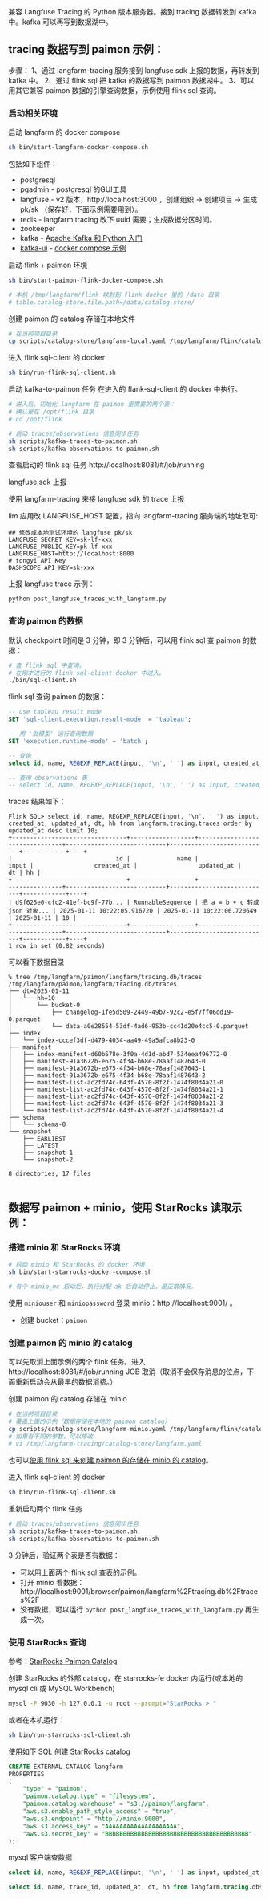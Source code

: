 兼容 Langfuse Tracing 的 Python 版本服务器。接到 tracing 数据转发到 kafka 中。kafka 可以再写到数据湖中。

## tracing 数据写到 paimon 示例：

步骤：
1、通过 langfarm-tracing 服务接到 langfuse sdk 上报的数据，再转发到 kafka 中。
2、通过 flink sql 把 kafka 的数据写到 paimon 数据湖中。
3、可以用其它兼容 paimon 数据的引擎查询数据，示例使用 flink sql 查询。

### 启动相关环境

启动 langfarm 的 docker compose
```bash
sh bin/start-langfarm-docker-compose.sh
```

包括如下组件：
* postgresql
* pgadmin - postgresql 的GUI工具
* langfuse - v2 版本，http://localhost:3000 ，创建组织 -> 创建项目 -> 生成 pk/sk （保存好，下面示例需要用到）。
* redis - langfarm tracing 改下 uuid 需要；生成数据分区时间。
* zookeeper
* kafka - [Apache Kafka 和 Python 入门](https://developer.confluent.io/get-started/python/)
* [kafka-ui](https://github.com/provectus/kafka-ui) - [docker compose 示例](https://docs.kafka-ui.provectus.io/configuration/compose-examples)


启动 flink + paimon 环境

```bash
sh bin/start-paimon-flink-docker-compose.sh

# 本机 /tmp/langfarm/flink 映射到 flink docker 里的 /data 目录
# table.catalog-store.file.path=/data/catalog-store/
```

创建 paimon 的 catalog 存储在本地文件
```bash
# 在当前项目目录
cp scripts/catalog-store/langfarm-local.yaml /tmp/langfarm/flink/catalog-store/langfarm.yaml 
```

进入 flink sql-client 的 docker
```bash
sh bin/run-flink-sql-client.sh
```

启动 kafka-to-paimon 任务
在进入的 flank-sql-client 的 docker 中执行。
```bash
# 进入后，初始化 langfarm 在 paimon 里需要的两个表：
# 确认是在 /opt/flink 目录
# cd /opt/flink

# 启动 traces/observations 信息同步任务
sh scripts/kafka-traces-to-paimon.sh
sh scripts/kafka-observations-to-paimon.sh
```

查看启动的 flink sql 任务 http://localhost:8081/#/job/running


langfuse sdk 上报

使用 langfarm-tracing 来接 langfuse sdk 的 trace 上报

llm 应用改 LANGFUSE_HOST 配置，指向 langfarm-tracing 服务端的地址取可:
```dotenv
## 修改成本地测试环境的 langfuse pk/sk
LANGFUSE_SECRET_KEY=sk-lf-xxx
LANGFUSE_PUBLIC_KEY=pk-lf-xxx
LANGFUSE_HOST=http://localhost:8000
# tongyi API Key
DASHSCOPE_API_KEY=sk-xxx
```

上报 langfuse trace 示例：
```bash
python post_langfuse_traces_with_langfarm.py
```

### 查询 paimon 的数据

默认 checkpoint 时间是 3 分钟，即 3 分钟后，可以用 flink sql 查 paimon 的数据：
```bash
# 查 flink sql 中查询。
# 在刚才进行的 flink sql-client docker 中进入。
./bin/sql-client.sh
```

flink sql 查询 paimon 的数据：
```sql
-- use tableau result mode
SET 'sql-client.execution.result-mode' = 'tableau';

-- 用 '批模型' 运行查询数据
SET 'execution.runtime-mode' = 'batch';

-- 查询
select id, name, REGEXP_REPLACE(input, '\n', ' ') as input, created_at, updated_at, dt, hh from langfarm.tracing.traces order by updated_at desc limit 10;

-- 查询 observations 表
-- select id, name, REGEXP_REPLACE(input, '\n', ' ') as input, created_at, updated_at, dt, hh from langfarm.tracing.observations order by updated_at desc limit 10;
```

traces 结果如下：
```console
Flink SQL> select id, name, REGEXP_REPLACE(input, '\n', ' ') as input, created_at, updated_at, dt, hh from langfarm.tracing.traces order by updated_at desc limit 10;
+--------------------------------+------------------+--------------------------------+----------------------------+----------------------------+------------+----+
|                             id |             name |                          input |                 created_at |                 updated_at |         dt | hh |
+--------------------------------+------------------+--------------------------------+----------------------------+----------------------------+------------+----+
| d9f625e0-cfc2-41ef-bc9f-77b... | RunnableSequence | 把 a = b + c 转成 json 对象... | 2025-01-11 10:22:05.916720 | 2025-01-11 10:22:06.720649 | 2025-01-11 | 10 |
+--------------------------------+------------------+--------------------------------+----------------------------+----------------------------+------------+----+
1 row in set (0.82 seconds)
```

可以看下数据目录
```console
% tree /tmp/langfarm/paimon/langfarm/tracing.db/traces
/tmp/langfarm/paimon/langfarm/tracing.db/traces
├── dt=2025-01-11
│   └── hh=10
│       └── bucket-0
│           ├── changelog-1fe5d509-2449-49b7-92c2-e5f7ff06dd19-0.parquet
│           └── data-a0e28554-53df-4ad6-953b-cc41d20e4cc5-0.parquet
├── index
│   └── index-cccef3df-d479-4034-aa49-49a5afca8b23-0
├── manifest
│   ├── index-manifest-d60b578e-3f0a-4d1d-abd7-534eea496772-0
│   ├── manifest-91a3672b-e675-4f34-b68e-78aaf1487643-0
│   ├── manifest-91a3672b-e675-4f34-b68e-78aaf1487643-1
│   ├── manifest-91a3672b-e675-4f34-b68e-78aaf1487643-2
│   ├── manifest-list-ac2fd74c-643f-4570-8f2f-1474f8034a21-0
│   ├── manifest-list-ac2fd74c-643f-4570-8f2f-1474f8034a21-1
│   ├── manifest-list-ac2fd74c-643f-4570-8f2f-1474f8034a21-2
│   ├── manifest-list-ac2fd74c-643f-4570-8f2f-1474f8034a21-3
│   └── manifest-list-ac2fd74c-643f-4570-8f2f-1474f8034a21-4
├── schema
│   └── schema-0
└── snapshot
    ├── EARLIEST
    ├── LATEST
    ├── snapshot-1
    └── snapshot-2

8 directories, 17 files


```

## 数据写 paimon + minio，使用 StarRocks 读取示例：

### 搭建 minio 和 StarRocks 环境

```bash
# 启动 minio 和 StarRocks 的 docker 环境
sh bin/start-starrocks-docker-compose.sh

# 有个 minio_mc 启动后，执行分配 ak 后自动停止，是正常情况。 
```

使用 ```miniouser``` 和 ```miniopassword``` 登录 minio：http://localhost:9001/ 。
* 创建 bucket：```paimon```

### 创建 paimon 的 minio 的 catalog

可以先取消上面示例的两个 flink 任务。进入 http://localhost:8081/#/job/running JOB 取消（取消不会保存消息的位点，下面重新启动会从最早的数据消费。）

创建 paimon 的 catalog 存储在 minio
```bash
# 在当前项目目录
# 覆盖上面的示例（数据存储在本地的 paimon catalog）
cp scripts/catalog-store/langfarm-minio.yaml /tmp/langfarm/flink/catalog-store/langfarm.yaml 
# 如果有不同的参数，可以修改
# vi /tmp/langfarm-tracing/catalog-store/langfarm.yaml
```

也可以[使用 flink sql 来创建 paimon 的存储在 minio 的 catalog](docs/create-catalog.md)。

进入 flink sql-client 的 docker
```bash
sh bin/run-flink-sql-client.sh
```

重新启动两个 flink 任务
```bash
# 启动 traces/observations 信息同步任务
sh scripts/kafka-traces-to-paimon.sh
sh scripts/kafka-observations-to-paimon.sh
```

3 分钟后，验证两个表是否有数据：
* 可以用上面两个 flink sql 查表的示例。
* 打开 minio 看数据：http://localhost:9001/browser/paimon/langfarm%2Ftracing.db%2Ftraces%2F
* 没有数据，可以运行 ```python post_langfuse_traces_with_langfarm.py``` 再生成一次。

### 使用 StarRocks 查询

参考：[StarRocks Paimon Catalog](https://docs.starrocks.io/zh/docs/data_source/catalog/paimon_catalog/#%E5%85%BC%E5%AE%B9-s3-%E5%8D%8F%E8%AE%AE%E7%9A%84%E5%AF%B9%E8%B1%A1%E5%AD%98%E5%82%A8-1)

创建 StarRocks 的外部 catalog，在 starrocks-fe docker 内运行(或本地的 mysql cli 或 MySQL Workbench)
```bash
mysql -P 9030 -h 127.0.0.1 -u root --prompt="StarRocks > "
```

或者在本机运行：
```bash
sh bin/run-starrocks-sql-client.sh
```

使用如下 SQL 创建 StarRocks catalog
```sql
CREATE EXTERNAL CATALOG langfarm
PROPERTIES
(
    "type" = "paimon",
    "paimon.catalog.type" = "filesystem",
    "paimon.catalog.warehouse" = "s3://paimon/langfarm",
    "aws.s3.enable_path_style_access" = "true",
    "aws.s3.endpoint" = "http://minio:9000",
    "aws.s3.access_key" = "AAAAAAAAAAAAAAAAAAAA",
    "aws.s3.secret_key" = "BBBBBBBBBBBBBBBBBBBBBBBBBBBBBBBBBBBBBBBB"
);
```

mysql 客户端查数据
```sql
select id, name, REGEXP_REPLACE(input, '\n', ' ') as input, updated_at, dt, hh from langfarm.tracing.traces order by updated_at desc limit 0, 10;

select id, name, trace_id, updated_at, dt, hh from langfarm.tracing.observations order by updated_at desc limit 0, 10;
```
